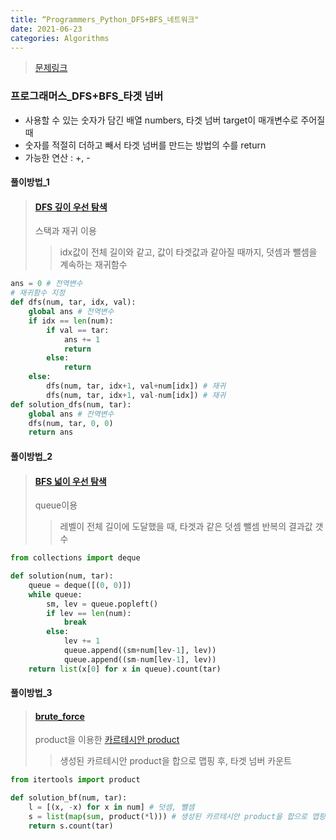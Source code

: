 ```yaml
---
title: “Programmers_Python_DFS+BFS_네트워크"
date: 2021-06-23
categories: Algorithms
---
```

> [문제링크](https://programmers.co.kr/learn/courses/30/parts/12421)


### 프로그래머스_DFS+BFS_타겟 넘버

- 사용할 수 있는 숫자가 담긴 배열 numbers, 타겟 넘버 target이 매개변수로 주어질 때 
- 숫자를 적절히 더하고 빼서 타겟 넘버를 만드는 방법의 수를 return 
- 가능한 연산 :  +, - 

#### 풀이방법_1
> #### [DFS 깊이 우선 탐색](https://www.geeksforgeeks.org/difference-between-bfs-and-dfs/)
> 스택과 재귀 이용
>> idx값이 전체 길이와 같고, 값이 타겟값과 같아질 때까지, 덧셈과 뺄셈을 계속하는 재귀함수
```python
ans = 0 # 전역변수
# 재귀함수 지정
def dfs(num, tar, idx, val):
    global ans # 전역변수
    if idx == len(num):
        if val == tar:
            ans += 1
            return
        else:
            return
    else:
        dfs(num, tar, idx+1, val+num[idx]) # 재귀
        dfs(num, tar, idx+1, val-num[idx]) # 재귀
def solution_dfs(num, tar):
    global ans # 전역변수
    dfs(num, tar, 0, 0)
    return ans
```

#### 풀이방법_2
> #### [BFS 넓이 우선 탐색](https://www.geeksforgeeks.org/difference-between-bfs-and-dfs/)
> queue이용
>> 레벨이 전체 길이에 도달했을 때, 타겟과 같은 덧셈 뺄셈 반복의 결과값 갯수
```python
from collections import deque

def solution(num, tar):
    queue = deque([(0, 0)])
    while queue:
        sm, lev = queue.popleft()
        if lev == len(num):
            break
        else:
            lev += 1
            queue.append((sm+num[lev-1], lev))
            queue.append((sm-num[lev-1], lev))
    return list(x[0] for x in queue).count(tar)
```

#### 풀이방법_3
> #### [brute_force](https://en.wikipedia.org/wiki/Brute-force_search)
> product을 이용한 [카르테시안 product](https://en.wikipedia.org/wiki/Cartesian_product)
>> 생성된 카르테시안 product을 합으로 맵핑 후, 타겟 넘버 카운트
```python
from itertools import product

def solution_bf(num, tar):
    l = [(x, -x) for x in num] # 덧셈, 뺄셈
    s = list(map(sum, product(*l))) # 생성된 카르테시안 product을 합으로 맵핑
    return s.count(tar)
```
